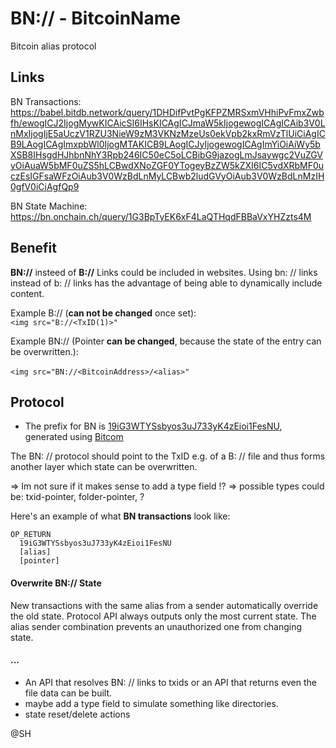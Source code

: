 # BN:// - BitcoinName
Bitcoin alias protocol

## Links

BN Transactions:<br> https://babel.bitdb.network/query/1DHDifPvtPgKFPZMRSxmVHhiPvFmxZwbfh/ewogICJ2IjogMywKICAicSI6IHsKICAgICJmaW5kIjogewogICAgICAib3V0LnMxIjogIjE5aUczV1RZU3NieW9zM3VKNzMzeUs0ekVpb2kxRmVzTlUiCiAgICB9LAogICAgImxpbWl0IjogMTAKICB9LAogICJyIjogewogICAgImYiOiAiWy5bXSB8IHsgdHJhbnNhY3Rpb246IC50eC5oLCBibG9jazogLmJsaywgc2VuZGVyOiAuaW5bMF0uZS5hLCBwdXNoZGF0YTogeyBzZW5kZXI6IC5vdXRbMF0uczEsIGFsaWFzOiAub3V0WzBdLnMyLCBwb2ludGVyOiAub3V0WzBdLnMzIH0gfV0iCiAgfQp9

BN State Machine:<br>
https://bn.onchain.ch/query/1G3BpTyEK6xF4LaQTHqdFBBaVxYHZzts4M

## Benefit
**BN://** insteed of **B://** Links could be included in websites. Using bn: // links instead of b: // links has the advantage of being able to dynamically include content.

Example B:// (**can not be changed** once set):<br>
``<img src="B://<TxID(1)>"``

Example BN:// (Pointer **can be changed**, because the state of the entry can be overwritten.):<br>  
``<img src="BN://<BitcoinAddress>/<alias>"``

## Protocol

- The prefix for BN is [19iG3WTYSsbyos3uJ733yK4zEioi1FesNU](https://babel.bitdb.network/query/1DHDifPvtPgKFPZMRSxmVHhiPvFmxZwbfh/ewogICJ2IjogMywKICAicSI6IHsKICAgICJmaW5kIjogewogICAgICAib3V0LnMxIjogIjE5aUczV1RZU3NieW9zM3VKNzMzeUs0ekVpb2kxRmVzTlUiCiAgICB9LAogICAgImxpbWl0IjogMTAKICB9LAogICJyIjogewogICAgImYiOiAiWy5bXSB8IHsgdHJhbnNhY3Rpb246IC50eC5oLCBibG9jazogLmJsaywgc2VuZGVyOiAuaW5bMF0uZS5hLCBwdXNoZGF0YTogeyBzZW5kZXI6IC5vdXRbMF0uczEsIGFsaWFzOiAub3V0WzBdLnMyLCBwb2ludGVyOiAub3V0WzBdLnMzIH0gfV0iCiAgfQp9), generated using [Bitcom](https://bitcom.bitdb.network)

The BN: // protocol should point to the TxID e.g. of a B: // file and thus forms another layer which state can be overwritten.

=> Im not sure if it makes sense to add a type field !?
=> possible types could be: txid-pointer, folder-pointer, ?

Here's an example of what **BN transactions** look like:

```
OP_RETURN
  19iG3WTYSsbyos3uJ733yK4zEioi1FesNU
  [alias]
  [pointer]
```

#### Overwrite BN:// State
New transactions with the same alias from a sender automatically override the old state. Protocol API always outputs only the most current state.
The alias sender combination prevents an unauthorized one from changing state.

#### ...
*  An API that resolves BN: // links to txids or an API that returns even the file data can be built.
*  maybe add a type field to simulate something like directories.
*  state reset/delete actions


@SH
